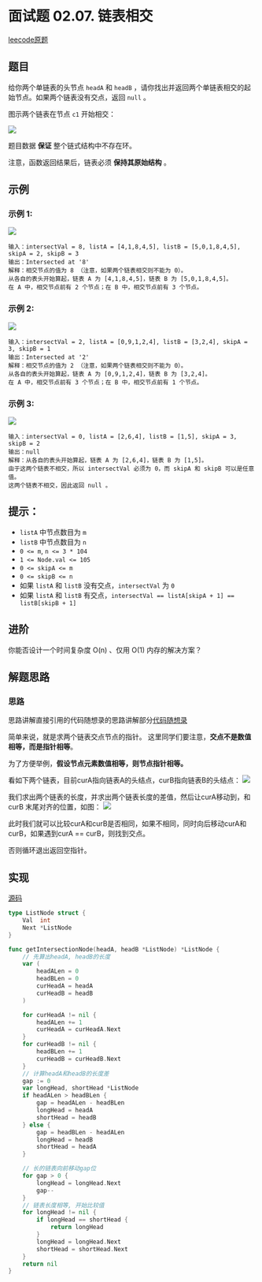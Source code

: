 # 面试题 02.07. 链表相交

[leecode原题](https://leetcode.cn/problems/intersection-of-two-linked-lists-lcci/)

## 题目

给你两个单链表的头节点 `headA` 和 `headB` ，请你找出并返回两个单链表相交的起始节点。如果两个链表没有交点，返回 `null` 。

图示两个链表在节点 `c1` 开始相交：    

![](images/160_statement.png)

题目数据 **保证** 整个链式结构中不存在环。

注意，函数返回结果后，链表必须 **保持其原始结构** 。

## 示例

### 示例 1:
![](images/160_example_1.png)
```text
输入：intersectVal = 8, listA = [4,1,8,4,5], listB = [5,0,1,8,4,5], skipA = 2, skipB = 3
输出：Intersected at '8'
解释：相交节点的值为 8 （注意，如果两个链表相交则不能为 0）。
从各自的表头开始算起，链表 A 为 [4,1,8,4,5]，链表 B 为 [5,0,1,8,4,5]。
在 A 中，相交节点前有 2 个节点；在 B 中，相交节点前有 3 个节点。
```

### 示例 2:
![](images/160_example_2.png)
```text
输入：intersectVal = 2, listA = [0,9,1,2,4], listB = [3,2,4], skipA = 3, skipB = 1
输出：Intersected at '2'
解释：相交节点的值为 2 （注意，如果两个链表相交则不能为 0）。
从各自的表头开始算起，链表 A 为 [0,9,1,2,4]，链表 B 为 [3,2,4]。
在 A 中，相交节点前有 3 个节点；在 B 中，相交节点前有 1 个节点。
```

### 示例 3:
![](images/160_example_3.png)
```text
输入：intersectVal = 0, listA = [2,6,4], listB = [1,5], skipA = 3, skipB = 2
输出：null
解释：从各自的表头开始算起，链表 A 为 [2,6,4]，链表 B 为 [1,5]。
由于这两个链表不相交，所以 intersectVal 必须为 0，而 skipA 和 skipB 可以是任意值。
这两个链表不相交，因此返回 null 。
```

## 提示：
- `listA` 中节点数目为 `m`
- `listB` 中节点数目为 `n`
- `0 <= m`, `n <= 3 * 104`
- `1 <= Node.val <= 105`
- `0 <= skipA <= m`
- `0 <= skipB <= n`
- 如果 `listA` 和 `listB` 没有交点，`intersectVal` 为 `0`
- 如果 `listA` 和 `listB` 有交点，`intersectVal == listA[skipA + 1] == listB[skipB + 1]`

## 进阶

你能否设计一个时间复杂度 O(n) 、仅用 O(1) 内存的解决方案？

## 解题思路

### 思路

思路讲解直接引用的代码随想录的思路讲解部分[代码随想录](https://programmercarl.com/)

简单来说，就是求两个链表交点节点的指针。 这里同学们要注意，**交点不是数值相等，而是指针相等**。

为了方便举例，**假设节点元素数值相等，则节点指针相等。**

看如下两个链表，目前curA指向链表A的头结点，curB指向链表B的头结点：
![](images/面试题02.07.链表相交_1.png)

我们求出两个链表的长度，并求出两个链表长度的差值，然后让curA移动到，和curB 末尾对齐的位置，如图：
![](images/面试题02.07.链表相交_2.png)

此时我们就可以比较curA和curB是否相同，如果不相同，同时向后移动curA和curB，如果遇到curA == curB，则找到交点。

否则循环退出返回空指针。

## 实现

[源码](./code/0207-intersection-of-two-linked-lists-lcci/main.go)
```go
type ListNode struct {
	Val  int
	Next *ListNode
}

func getIntersectionNode(headA, headB *ListNode) *ListNode {
	// 先算出headA, headB的长度
	var (
		headALen = 0
		headBLen = 0
		curHeadA = headA
		curHeadB = headB
	)

	for curHeadA != nil {
		headALen += 1
		curHeadA = curHeadA.Next
	}
	for curHeadB != nil {
		headBLen += 1
		curHeadB = curHeadB.Next
	}
	// 计算headA和headB的长度差
	gap := 0
	var longHead, shortHead *ListNode
	if headALen > headBLen {
		gap = headALen - headBLen
		longHead = headA
		shortHead = headB
	} else {
		gap = headBLen - headALen
		longHead = headB
		shortHead = headA
	}

	// 长的链表向前移动gap位
	for gap > 0 {
		longHead = longHead.Next
		gap--
	}
	// 链表长度相等, 开始比较值
	for longHead != nil {
		if longHead == shortHead {
			return longHead
		}
		longHead = longHead.Next
		shortHead = shortHead.Next
	}
	return nil
}
```

